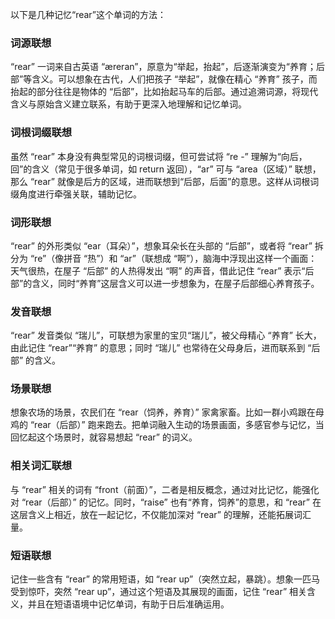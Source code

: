 以下是几种记忆“rear”这个单词的方法：

### 词源联想
“rear” 一词来自古英语 “æreran”，原意为“举起，抬起”，后逐渐演变为“养育；后部”等含义。可以想象在古代，人们把孩子 “举起”，就像在精心 “养育” 孩子，而抬起的部分往往是物体的 “后部”，比如抬起马车的后部。通过追溯词源，将现代含义与原始含义建立联系，有助于更深入地理解和记忆单词。

### 词根词缀联想
虽然 “rear” 本身没有典型常见的词根词缀，但可尝试将 “re -” 理解为“向后，回”的含义（常见于很多单词，如 return 返回），“ar” 可与 “area（区域）” 联想，那么 “rear” 就像是后方的区域，进而联想到“后部，后面”的意思。这样从词根词缀角度进行牵强关联，辅助记忆。

### 词形联想
“rear” 的外形类似 “ear（耳朵）”，想象耳朵长在头部的 “后部”，或者将 “rear” 拆分为 “re”（像拼音 “热”）和 “ar”（联想成 “啊”），脑海中浮现出这样一个画面：天气很热，在屋子 “后部” 的人热得发出 “啊” 的声音，借此记住 “rear” 表示“后部”的含义，同时“养育”这层含义可以进一步想象为，在屋子后部细心养育孩子。

### 发音联想
“rear” 发音类似 “瑞儿”，可联想为家里的宝贝“瑞儿”，被父母精心 “养育” 长大，由此记住 “rear”“养育” 的意思；同时 “瑞儿” 也常待在父母身后，进而联系到 “后部” 的含义。

### 场景联想
想象农场的场景，农民们在 “rear（饲养，养育）” 家禽家畜。比如一群小鸡跟在母鸡的 “rear（后部）” 跑来跑去。把单词融入生动的场景画面，多感官参与记忆，当回忆起这个场景时，就容易想起 “rear” 的词义。

### 相关词汇联想
与 “rear” 相关的词有 “front（前面）”，二者是相反概念，通过对比记忆，能强化对 “rear（后部）” 的记忆。同时，“raise” 也有“养育，饲养”的意思，和 “rear” 在这层含义上相近，放在一起记忆，不仅能加深对 “rear” 的理解，还能拓展词汇量。

### 短语联想
记住一些含有 “rear” 的常用短语，如 “rear up”（突然立起，暴跳）。想象一匹马受到惊吓，突然 “rear up”，通过这个短语及其展现的画面，记住 “rear” 相关含义，并且在短语语境中记忆单词，有助于日后准确运用。 